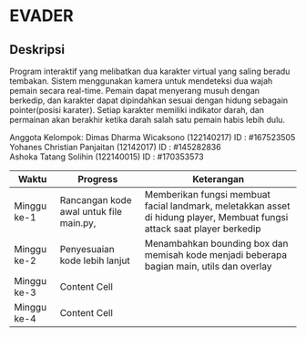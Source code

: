 <h1>EVADER</h1>

<h2>Deskripsi</h2>
Program interaktif yang melibatkan dua karakter virtual yang saling beradu tembakan. Sistem menggunakan kamera untuk mendeteksi dua wajah pemain secara real-time. Pemain dapat menyerang musuh dengan berkedip, dan karakter dapat dipindahkan sesuai dengan hidung sebagain pointer(posisi karater). Setiap karakter memiliki indikator darah, dan permainan akan berakhir ketika darah salah satu pemain habis lebih dulu.


Anggota Kelompok:
Dimas Dharma Wicaksono (122140217) ID : #167523505<br>
Yohanes Christian Panjaitan (12142017) ID : #145282836<br>
Ashoka Tatang Solihin (122140015) ID : #170353573

| Waktu  | Progress | Keterangan  |
| ------- | ------ | ------ |
| Minggu ke-1 | Rancangan kode awal untuk file main.py,  | Memberikan fungsi membuat facial landmark, meletakkan asset di hidung player, Membuat fungsi attack saat player berkedip | 
| Minggu ke-2 | Penyesuaian kode lebih lanjut  |  Menambahkan bounding box dan memisah kode menjadi beberapa bagian main, utils dan overlay  | 
| Minggu ke-3 | Content Cell  |  | 
| Minggu ke-4 | Content Cell  |  | 
